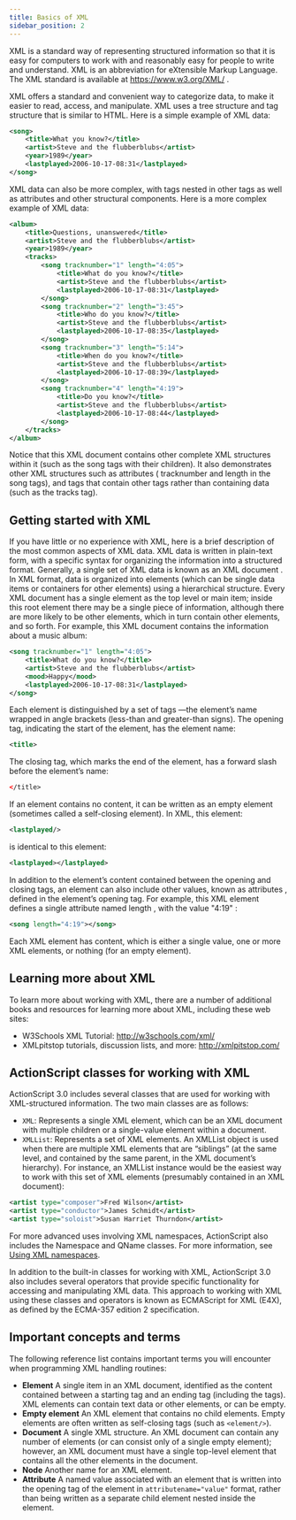 ```yaml
---
title: Basics of XML
sidebar_position: 2
---
```


XML is a standard way of representing structured information so that it is easy for computers to work with and reasonably easy for people to write and understand. XML is an abbreviation for eXtensible Markup Language. The XML standard is available at https://www.w3.org/XML/ .

XML offers a standard and convenient way to categorize data, to make it easier to read, access, and manipulate. XML uses a tree structure and tag structure that is similar to HTML. Here is a simple example of XML data:

```xml
<song>
    <title>What you know?</title>
    <artist>Steve and the flubberblubs</artist>
    <year>1989</year>
    <lastplayed>2006-10-17-08:31</lastplayed>
</song>
```

XML data can also be more complex, with tags nested in other tags as well as attributes and other structural components. Here is a more complex example of XML data:

```xml
<album>
    <title>Questions, unanswered</title>
    <artist>Steve and the flubberblubs</artist>
    <year>1989</year>
    <tracks>
        <song tracknumber="1" length="4:05">
            <title>What do you know?</title>
            <artist>Steve and the flubberblubs</artist>
            <lastplayed>2006-10-17-08:31</lastplayed>
        </song>
        <song tracknumber="2" length="3:45">
            <title>Who do you know?</title>
            <artist>Steve and the flubberblubs</artist>
            <lastplayed>2006-10-17-08:35</lastplayed>
        </song>
        <song tracknumber="3" length="5:14">
            <title>When do you know?</title>
            <artist>Steve and the flubberblubs</artist>
            <lastplayed>2006-10-17-08:39</lastplayed>
        </song>
        <song tracknumber="4" length="4:19">
            <title>Do you know?</title>
            <artist>Steve and the flubberblubs</artist>
            <lastplayed>2006-10-17-08:44</lastplayed>
        </song>
    </tracks>
</album>
```

Notice that this XML document contains other complete XML structures within it (such as the song tags with their children). It also demonstrates other XML structures such as attributes ( tracknumber and length in the song tags), and tags that contain other tags rather than containing data (such as the tracks tag).

## Getting started with XML

If you have little or no experience with XML, here is a brief description of the most common aspects of XML data. XML data is written in plain-text form, with a specific syntax for organizing the information into a structured format. Generally, a single set of XML data is known as an XML document . In XML format, data is organized into elements (which can be single data items or containers for other elements) using a hierarchical structure. Every XML document has a single element as the top level or main item; inside this root element there may be a single piece of information, although there are more likely to be other elements, which in turn contain other elements, and so forth. For example, this XML document contains the information about a music album:

```xml
<song tracknumber="1" length="4:05">
    <title>What do you know?</title>
    <artist>Steve and the flubberblubs</artist>
    <mood>Happy</mood>
    <lastplayed>2006-10-17-08:31</lastplayed>
</song>
```

Each element is distinguished by a set of tags —the element’s name wrapped in angle brackets (less-than and greater-than signs). The opening tag, indicating the start of the element, has the element name:

```xml
<title>
```

The closing tag, which marks the end of the element, has a forward slash before the element’s name:

```xml
</title>
```

If an element contains no content, it can be written as an empty element (sometimes called a self-closing element). In XML, this element:

```xml
<lastplayed/>
```

is identical to this element:

```xml
<lastplayed></lastplayed>
```

In addition to the element’s content contained between the opening and closing tags, an element can also include other values, known as attributes , defined in the element’s opening tag. For example, this XML element defines a single attribute named length , with the value "4:19" :

```xml
<song length="4:19"></song>
```

Each XML element has content, which is either a single value, one or more XML elements, or nothing (for an empty element).

## Learning more about XML

To learn more about working with XML, there are a number of additional books and resources for learning more about XML, including these web sites:

- W3Schools XML Tutorial: http://w3schools.com/xml/
- XMLpitstop tutorials, discussion lists, and more: http://xmlpitstop.com/

## ActionScript classes for working with XML

ActionScript 3.0 includes several classes that are used for working with XML-structured information. The two main classes are as follows:

- `XML`: Represents a single XML element, which can be an XML document with multiple children or a single-value element within a document.
- `XMLList`: Represents a set of XML elements. An XMLList object is used when there are multiple XML elements that are “siblings” (at the same level, and contained by the same parent, in the XML document’s hierarchy). For instance, an XMLList instance would be the easiest way to work with this set of XML elements (presumably contained in an XML document):

```xml
<artist type="composer">Fred Wilson</artist>
<artist type="conductor">James Schmidt</artist>
<artist type="soloist">Susan Harriet Thurndon</artist>
```

For more advanced uses involving XML namespaces, ActionScript also includes the Namespace and QName classes. For more information, see [Using XML namespaces](using-xml-namespaces).

In addition to the built-in classes for working with XML, ActionScript 3.0 also includes several operators that provide specific functionality for accessing and manipulating XML data. This approach to working with XML using these classes and operators is known as ECMAScript for XML (E4X), as defined by the ECMA-357 edition 2 specification.

## Important concepts and terms

The following reference list contains important terms you will encounter when programming XML handling routines:

- **Element** A single item in an XML document, identified as the content contained between a starting tag and an ending tag (including the tags). XML elements can contain text data or other elements, or can be empty.
- **Empty element** An XML element that contains no child elements. Empty elements are often written as self-closing tags (such as `<element/>`).
- **Document** A single XML structure. An XML document can contain any number of elements (or can consist only of a single empty element); however, an XML document must have a single top-level element that contains all the other elements in the document.
- **Node** Another name for an XML element.
- **Attribute** A named value associated with an element that is written into the opening tag of the element in `attributename="value"` format, rather than being written as a separate child element nested inside the element.
